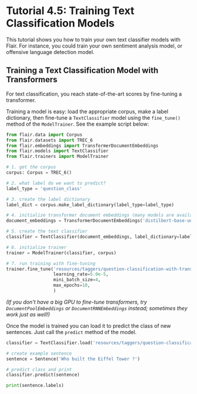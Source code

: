 # Tutorial 4.5: Training Text Classification Models

This tutorial shows you how to train your own text classifier models with Flair. For instance, you 
could train your own sentiment analysis model, or offensive language detection model.


## Training a Text Classification Model with Transformers

For text classification, you reach state-of-the-art scores by fine-tuning a transformer. 

Training a model is easy: load the appropriate corpus, make a label dictionary, then fine-tune a `TextClassifier`
model using the `fine_tune()` method of the `ModelTrainer`. See the example script below:

```python
from flair.data import Corpus
from flair.datasets import TREC_6
from flair.embeddings import TransformerDocumentEmbeddings
from flair.models import TextClassifier
from flair.trainers import ModelTrainer

# 1. get the corpus
corpus: Corpus = TREC_6()

# 2. what label do we want to predict?
label_type = 'question_class'

# 3. create the label dictionary
label_dict = corpus.make_label_dictionary(label_type=label_type)

# 4. initialize transformer document embeddings (many models are available)
document_embeddings = TransformerDocumentEmbeddings('distilbert-base-uncased', fine_tune=True)

# 5. create the text classifier
classifier = TextClassifier(document_embeddings, label_dictionary=label_dict, label_type=label_type)

# 6. initialize trainer
trainer = ModelTrainer(classifier, corpus)

# 7. run training with fine-tuning
trainer.fine_tune('resources/taggers/question-classification-with-transformer',
                  learning_rate=5.0e-5,
                  mini_batch_size=4,
                  max_epochs=10,
                  )
```

*(If you don't have a big GPU to fine-tune transformers, try `DocumentPoolEmbeddings` or `DocumentRNNEmbeddings` instead; sometimes they work just as well!)*

Once the model is trained you can load it to predict the class of new sentences. Just call the `predict` method of the
model.

```python
classifier = TextClassifier.load('resources/taggers/question-classification-with-transformer/final-model.pt')

# create example sentence
sentence = Sentence('Who built the Eiffel Tower ?')

# predict class and print
classifier.predict(sentence)

print(sentence.labels)
```

